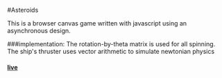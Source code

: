 #Asteroids

This is a browser canvas game written with javascript using an asynchronous design.

###implementation:
The rotation-by-theta matrix is used for all spinning. The ship's thruster uses vector arithmetic to simulate newtonian physics

#### [live](http://asteroid-field.herokuapp.com)

